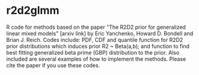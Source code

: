 # r2d2glmm

R code for methods based on the paper "The R2D2 prior for generalized linear mixed models" [arxiv link] by Eric Yanchenko, Howard D. Bondell and Brian J. Reich. Codes include: PDF, CDF and quantile function for R2D2 prior distributions which induces prior R2 ~ Beta(a,b); and function to find best fitting generalized beta prime (GBP) distribution to the prior. Also included are several examples of how to implement the methods. Please cite the paper if you use these codes.
